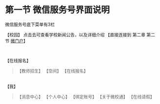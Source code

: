 # 第一节 微信服务号界面说明

微信服务号底下菜单有3栏
<br>

【校园】
点击去可查看学校新闻公告，以及详细介绍
【直接连接到 第二章 第二节 [微门户](1/weimenhu.md)】

<br>

【在线报名】
   >【教师招生】
   >【空间】
   >【在线报名】

<br>
【我】

   >【消息中心】
   >【个人中心】
   >【绑定账号】
   >【关于微校通】
   >【在线请假】